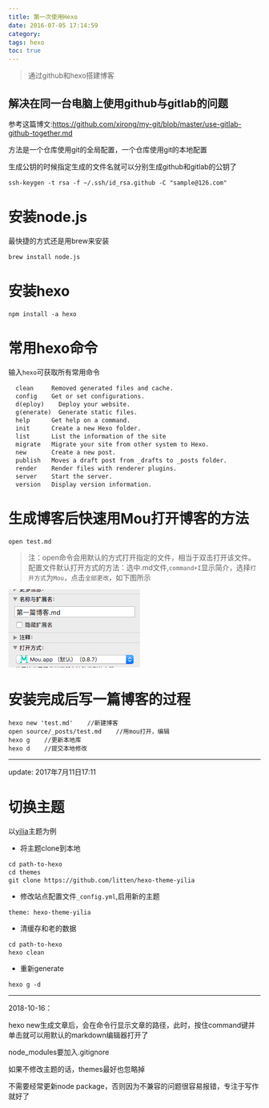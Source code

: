 ```yaml
---
title: 第一次使用Hexo
date: 2016-07-05 17:14:59
category: 
tags: hexo
toc: true
---
```

>通过github和hexo搭建博客

## 解决在同一台电脑上使用github与gitlab的问题

参考这篇博文:https://github.com/xirong/my-git/blob/master/use-gitlab-github-together.md

方法是一个仓库使用git的全局配置，一个仓库使用git的本地配置


生成公钥的时候指定生成的文件名就可以分别生成github和gitlab的公钥了

``` shell
ssh-keygen -t rsa -f ~/.ssh/id_rsa.github -C "sample@126.com"
```

# 安装node.js
最快捷的方式还是用brew来安装

``` shell
brew install node.js
```

# 安装hexo

``` shell
npm install -a hexo
```

# 常用hexo命令
输入`hexo`可获取所有常用命令

```
  clean     Removed generated files and cache.
  config    Get or set configurations.
  d(eploy)    Deploy your website.
  g(enerate)  Generate static files.
  help      Get help on a command.
  init      Create a new Hexo folder.
  list      List the information of the site
  migrate   Migrate your site from other system to Hexo.
  new       Create a new post.
  publish   Moves a draft post from _drafts to _posts folder.
  render    Render files with renderer plugins.
  server    Start the server.
  version   Display version information.
```



# 生成博客后快速用Mou打开博客的方法

``` shell
open test.md
```

> 注：open命令会用默认的方式打开指定的文件，相当于双击打开该文件。配置文件默认打开方式的方法：选中.md文件,`command+I`显示简介，选择`打开方式`为`Mou`，点击`全部更改`，如下图所示

![](how-to-use-hexo/1240-20181017001428104.png)



# 安装完成后写一篇博客的过程


``` shell
hexo new 'test.md'    //新建博客
open source/_posts/test.md    //用mou打开，编辑
hexo g    //更新本地库
hexo d    //提交本地修改
```

---
update: 2017年7月11日17:11

# 切换主题

以[yilia](https://github.com/litten/hexo-theme-yilia)主题为例

- 将主题clone到本地

```
cd path-to-hexo
cd themes
git clone https://github.com/litten/hexo-theme-yilia
```

- 修改站点配置文件`_config.yml`,启用新的主题

```
theme: hexo-theme-yilia
```

- 清缓存和老的数据

```
cd path-to-hexo
hexo clean
```

- 重新generate

```
hexo g -d
```

---

2018-10-16：

hexo new生成文章后，会在命令行显示文章的路径，此时，按住command键并单击就可以用默认的markdown编辑器打开了



node_modules要加入.gitignore

如果不修改主题的话，themes最好也忽略掉



不需要经常更新node package，否则因为不兼容的问题很容易报错，专注于写作就好了